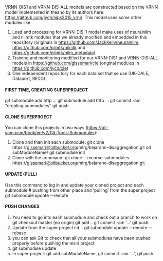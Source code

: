 VRNN-DIS1 and VRNN-DIS-ALL models are constructed based on the VRNN model implemented in theano by its authors here: https://github.com/jych/nips2015_vrnn. This model uses some other modules like:
1) Load and processing for VRNN-DIS-1 model make uses of neuralnilm and nilmtk modules that we already modified and embedded in this repository (originals in https://github.com/JackKelly/neuralnilm, https://github.com/nilmtk/nilmtk and https://github.com/nilmtk/nilm_metadata)
2) Training and monitoring modified for our VRNN-DIS1 and VRNN-DIS-ALL models in https://github.com/gissemari/cle (original modules in https://github.com/jych/cle)
3) One independent repository for each data set that se use (UK-DALE, Dataport, REDD).

#### FIRST TIME, CREATING SUPERPROJECT ###
git submodule add  http ...
git submodule add  http ...
git commit -am "creating submodules"
git push


#### CLONE SUPERPROECT
You can clone this projects in two ways (https://git-scm.com/book/en/v2/Git-Tools-Submodules):
1) Clone and then init each submodule:
	git clone https://gissemari@bitbucket.org/mlrg/bejarano-disaggregation.git
	cd subModuleName/
	git submodule init
2) Clone with the command: git clone --recurse-submodules https://gissemari@bitbucket.org/mlrg/bejarano-disaggregation.git

#### UPDATE (PULL)
Use this command to log in and update your cloned project and each submodule
	# pushing from other place and 'pulling' from the super project
	git submodule update --remote

#### PUSH CHANGES
1)  You need to go into each submodule and check out a branch to work on
	git checkout master (no origin)
	git add ..
	git commit -am '...'
	git push
2) Update from the super project
	cd ..
	git submodule update --remote --rebase
3) you can ask Git to check that all your submodules have been pushed properly before pushing the main project
4) git submodule update
5) In super project: git add subModuleName, git commit -am '...', git push
